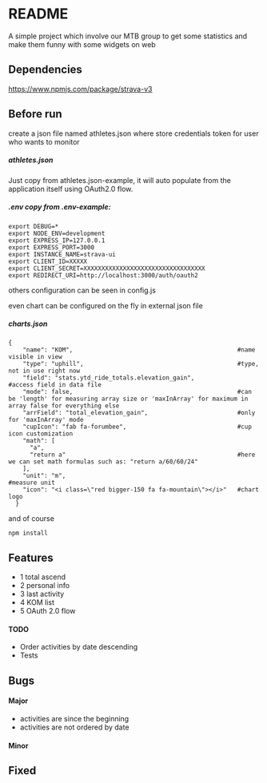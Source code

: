 # README #
A simple project which involve our MTB group to get
some statistics and make them funny with some widgets
on web

## Dependencies
https://www.npmjs.com/package/strava-v3

## Before run
create a json file named athletes.json where store
credentials token for user who wants to monitor

##### athletes.json
Just copy from athletes.json-example, it will auto populate from the application
itself using OAuth2.0 flow.

##### .env copy from .env-example:
``` 
export DEBUG=*
export NODE_ENV=development
export EXPRESS_IP=127.0.0.1
export EXPRESS_PORT=3000  
export INSTANCE_NAME=strava-ui 
export CLIENT_ID=XXXXX
export CLIENT_SECRET=XXXXXXXXXXXXXXXXXXXXXXXXXXXXXXXXXX
export REDIRECT_URI=http://localhost:3000/auth/oauth2
```
others configuration can be seen in config.js

even chart can be configured on the fly in external json file
##### charts.json
```
{
    "name": "KOM",                                              #name visible in view
    "type": "uphill",                                           #type, not in use right now
    "field": "stats.ytd_ride_totals.elevation_gain",            #access field in data file
    "mode": false,                                              #can be 'length' for measuring array size or 'maxInArray' for maximum in array false for everything else
    "arrField": "total_elevation_gain",                         #only for 'maxInArray' mode
    "cupIcon": "fab fa-forumbee",                               #cup icon customization
    "math": [
      "a",
      "return a"                                                #here we can set math formulas such as: "return a/60/60/24" 
    ],
    "unit": "m",                                                #measure unit
    "icon": "<i class=\"red bigger-150 fa fa-mountain\"></i>"   #chart logo
  }
```
and of course

`npm install`

## Features
* 1  total ascend
* 2  personal info
* 3  last activity
* 4  KOM list
* 5  OAuth 2.0 flow

#### TODO
*   Order activities by date descending
*   Tests

## Bugs

#### Major
* activities are since the beginning
* activities are not ordered by date

#### Minor



## Fixed
